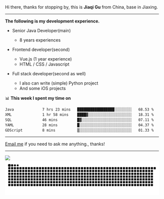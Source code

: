Hi there, thanks for stopping by, this is **Jiaqi Gu** from China, base in Jiaxing.

---

**The following is my development experience.**

- Senior Java Developer(main)
  - 8 years experiences

- Frontend developer(second)
  - Vue.js (1 year experience)
  - HTML / CSS / Javascript
  
- Full stack developer(second as well)
  - I also can write (simple) Python project
  - And some iOS projects

📊 **This week I spent my time on**
<!--START_SECTION:waka-->

```txt
Java             7 hrs 23 mins   █████████████████░░░░░░░░   68.53 %
XML              1 hr 58 mins    ████▓░░░░░░░░░░░░░░░░░░░░   18.31 %
SQL              46 mins         █▓░░░░░░░░░░░░░░░░░░░░░░░   07.11 %
YAML             28 mins         █░░░░░░░░░░░░░░░░░░░░░░░░   04.37 %
GDScript         8 mins          ▒░░░░░░░░░░░░░░░░░░░░░░░░   01.33 %
```

<!--END_SECTION:waka-->

---

[Email me](mailto:htk2klwgr@mozmail.com?subject=Hiring_from_GitHub) if you need to ask me anything., thanks!

---

![]( https://visitor-badge.glitch.me/badge?page_id=githubgujiaqi)
![]( https://github.com/droid-Q/droid-Q/raw/output/github-contribution-grid-snake.svg#gh-dark-mode-only)
